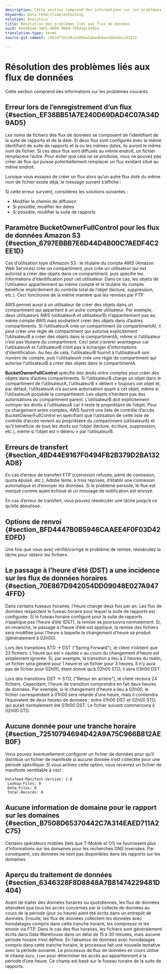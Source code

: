 ```yaml
---
description: Cette section comprend des informations sur les problèmes courants.
keywords: Data Feed;troubleshooting
solution: Analytics
title: Résolution des problèmes liés aux flux de données
uuid: 4be981ab-3a61-4099-9b0d-785d2ac2492a
translation-type: tm+mt
source-git-commit: c9b3471b138c2e056a5abadb4ace6bb4eccd1d72

---
```



# Résolution des problèmes liés aux flux de données

Cette section comprend des informations sur les problèmes courants.

## Erreur lors de l’enregistrement d’un flux {#section_EF38BB51A7E240D69DAD4C07A34D9AD5}

Les noms de fichiers des flux de données se composent de l’identifiant de la suite de rapports et de la date. Si deux flux sont configurés avec le même identifiant de suite de rapports et la ou les mêmes dates, ils auront le même nom de fichier. Si ces deux flux sont diffusés au même endroit, un fichier remplacera l’autre. Pour éviter que cela ne se produise, vous ne pouvez pas créer de flux qui puisse potentiellement remplacer un flux existant situé au même endroit.

Lorsque vous essayez de créer un flux alors qu’un autre flux doté du même nom de fichier existe déjà, le message suivant s’affiche :

Si cette erreur survient, considérez les solutions suivantes :

* Modifier le chemin de diffusion
* Si possible, modifier les dates
* Si possible, modifier la suite de rapports

## Paramètre BucketOwnerFullControl pour les flux de données Amazon S3 {#section_6797EBBB7E6D44D4B00C7AEDF4C2EE1D}

Cas d’utilisation type d’Amazon S3 : le titulaire du compte AWS (Amazon Web Services) crée un compartiment, puis crée un utilisateur qui est autorisé à créer des objets dans ce compartiment, puis spécifie les informations d’identification pour cet utilisateur. Dans ce cas, les objets de l’utilisateur appartiennent au même compte et le titulaire du compte bénéficie implicitement du contrôle total de l’objet (lecture, suppression, etc.). Ceci fonctionne de la même manière que les remises par FTP.

AWS permet aussi à un utilisateur de créer des objets dans un compartiment qui appartient à un autre compte utilisateur. Par exemple, deux utilisateurs AWS (utilisateurA et utilisateurB) n’appartiennent pas au même compte AWS mais souhaitent créer des objets dans d’autres compartiments. Si l’utilisateurA crée un compartiment (le compartimentA), il peut créer une règle de compartiment qui autorise explicitement l’utilisateurB à créer des objets dans le compartimentA, même si l’utilisateur n’est pas titulaire du compartiment. Ceci peut s’avérer avantageux car l’utilisateurA et l’utilisateurB n’ont pas à échanger d’informations d’identification. Au lieu de cela, l’utilisateurB fournit à l’utilisateurA son numéro de compte, puis l’utilisateurA crée une règle de compartiment qui autorise l’utilisateurB à créer des objets dans le compartimentA.

**BucketOwnerFullControl** spécifie des droits entre comptes pour créer des objets dans d’autres compartiments. Si l’utilisateurB charge un objet dans le compartiment de l’utilisateurA, l’utilisateurB « détient » toujours cet objet et, par défaut, l’utilisateurA n’a aucune autorisation quant à cet objet, même si l’utilisateurA possède le compartiment. Les objets n’héritent pas des autorisations du compartiment parent. L’utilisateurB doit explicitement octroyer les droits à l’utilisateurA car il reste le propriétaire de l’objet. Pour ce chargement entre comptes, AWS fournit une liste de contrôle d’accès BucketOwnerFullControl en spécifiant que l’utilisation de cette liste de contrôle d’accès revient au propriétaire du compartiment (utilisateurA) et qu’il bénéficie de tous les droits sur l’objet (lecture, écriture, suppression, etc.), même si l’objet est « détenu » par l’utilisateurB.

## Erreurs de transfert {#section_4BD44E9167F0494FB2B379D2BA132AD8}

En cas d’erreur de transfert FTP (connexion refusée, perte de connexion, quota épuisé, etc.), Adobe tente, à trois reprises, d’établir une connexion automatique et d’envoyer les données. Si le problème persiste, le flux est marqué comme ayant échoué et un message de notification est envoyé.

En cas d’erreur de transfert, vous pouvez réexécuter une tâche jusqu’à ce qu’elle aboutisse.

## Options de renvoi {#section_BFD4447B0B5946CAAEE4F0F03D42EDFD}

Une fois que vous avez vérifié/corrigé le problème de remise, réexécutez la tâche pour obtenir les fichiers.

## Le passage à l’heure d’été (DST) a une incidence sur les flux de données horaires {#section_70E867D942054DD09048E027A9474FFD}

Dans certains fuseaux horaires, l’heure change deux fois par an. Les flux de données respectent le fuseau horaire pour lequel la suite de rapports est configurée. Si le fuseau horaire configuré pour la suite de rapports n’applique pas l’heure d’été (DST), la remise se poursuivra normalement. Si, en revanche, le passage à l’heure d’été est appliqué, la remise des fichiers sera modifiée pour l’heure à laquelle le changement d’heure se produit (généralement à 02h00).

Lors des transitions STD -&gt; DST ("Spring Forward"), le client n’obtient que 23 fichiers. L’heure qui est « sautée » au cours du changement d’heure est simplement ignorée. Si, par exemple, la transition a lieu à 2 heures du matin, un fichier sera généré pour 1 heure et un fichier pour 3 heures. Il n’y aura pas de fichier pour 02h00, étant donné qu’à 02h00 STD, il sera 03h00 DST.

Lors des transitions DST -&gt; STD, ("Retour en arrière"), le client recevra 24 fichiers. Cependant, l'heure de transition comprendra en fait deux heures de données. Par exemple, si le changement d’heure a lieu à 02h00, le fichier correspondant à 01h00 sera retardé d’une heure, mais il contiendra l’équivalent de deux heures de données ; entre 01h00 DST et 02h00 STD, qui aurait normalement été 03h00 DST. Le fichier suivant commencera à 02h00 STD.

## Aucune donnée pour une tranche horaire {#section_72510794694D42A9A75C966B812AEB0F}

Vous pouvez éventuellement configurer un fichier de données pour qu’il distribue un fichier de manifeste si aucune donnée n’est collectée pour une période spécifique. Si vous activez cette option, vous recevrez un fichier de manifeste semblable à ceci :

```text
Datafeed-Manifest-Version: 1.0
 Lookup-Files: 0
 Data-Files: 0
 Total-Records: 0
```

## Aucune information de domaine pour le rapport sur les domaines {#section_B7508D65370442C7A314EAED711A2C75}

Certains opérateurs mobiles (tels que T-Mobile et O1) ne fournissent plus d’informations sur les domaines pour les recherches DNS inversées. Par conséquent, ces données ne sont pas disponibles dans les rapports sur les domaines.

## Aperçu du traitement de données {#section_6346328F8D8848A7B81474229481D404}

Avant de traiter des données horaires ou quotidiennes, les flux de données attendent que tous les accès concernés par la collecte de données au cours de la période (jour ou heure) aient été écrits dans un entrepôt de données. Ensuite, les flux de données collectent les données avec horodatages compris dans cette tranche horaire, les compresse et les envoie via FTP. Dans le cas des flux horaires, les fichiers sont généralement écrits dans Data Warehouse dans un délai de 15 à 30 minutes, mais aucune période horaire n’est définie. En l’absence de données avec horodatages compris dans cette tranche horaire, le processus fait une nouvelle tentative avec la période suivante. Le processus de flux de données en cours utilise le champ `date_time` pour déterminer les accès qui appartiennent à la période d’une heure. Ce champ est basé sur le fuseau horaire de la suite de rapports.
